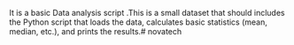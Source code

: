 It is a basic Data analysis script .This is a small dataset that should includes the Python script that loads the data, calculates basic statistics (mean, median, etc.), and
prints the results.# novatech
